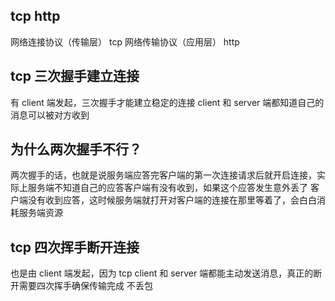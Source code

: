 
## tcp http
网络连接协议（传输层） tcp
网络传输协议（应用层） http

## tcp 三次握手建立连接
有 client 端发起，三次握手才能建立稳定的连接 client 和 server 端都知道自己的消息可以被对方收到

## 为什么两次握手不行？
两次握手的话，也就是说服务端应答完客户端的第一次连接请求后就开启连接，实际上服务端不知道自己的应答客户端有没有收到，如果这个应答发生意外丢了
客户端没有收到应答，这时候服务端就打开对客户端的连接在那里等着了，会白白消耗服务端资源

## tcp 四次挥手断开连接
也是由 client 端发起，因为 tcp client 和 server 端都能主动发送消息，真正的断开需要四次挥手确保传输完成 不丢包
